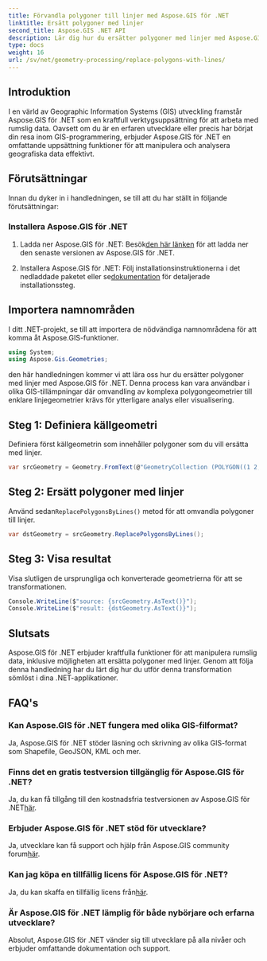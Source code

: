 ```yaml
---
title: Förvandla polygoner till linjer med Aspose.GIS för .NET
linktitle: Ersätt polygoner med linjer
second_title: Aspose.GIS .NET API
description: Lär dig hur du ersätter polygoner med linjer med Aspose.GIS för .NET. Förbättra dina färdigheter i GIS-datamanipulation utan ansträngning.
type: docs
weight: 16
url: /sv/net/geometry-processing/replace-polygons-with-lines/
---
```

## Introduktion
I en värld av Geographic Information Systems (GIS) utveckling framstår Aspose.GIS för .NET som en kraftfull verktygsuppsättning för att arbeta med rumslig data. Oavsett om du är en erfaren utvecklare eller precis har börjat din resa inom GIS-programmering, erbjuder Aspose.GIS för .NET en omfattande uppsättning funktioner för att manipulera och analysera geografiska data effektivt.
## Förutsättningar
Innan du dyker in i handledningen, se till att du har ställt in följande förutsättningar:
### Installera Aspose.GIS för .NET
1.  Ladda ner Aspose.GIS för .NET: Besök[den här länken](https://releases.aspose.com/gis/net/) för att ladda ner den senaste versionen av Aspose.GIS för .NET.
   
2.  Installera Aspose.GIS för .NET: Följ installationsinstruktionerna i det nedladdade paketet eller se[dokumentation](https://reference.aspose.com/gis/net/) för detaljerade installationssteg.

## Importera namnområden
I ditt .NET-projekt, se till att importera de nödvändiga namnområdena för att komma åt Aspose.GIS-funktioner.
```csharp
using System;
using Aspose.Gis.Geometries;
```

den här handledningen kommer vi att lära oss hur du ersätter polygoner med linjer med Aspose.GIS för .NET. Denna process kan vara användbar i olika GIS-tillämpningar där omvandling av komplexa polygongeometrier till enklare linjegeometrier krävs för ytterligare analys eller visualisering.
## Steg 1: Definiera källgeometri
Definiera först källgeometrin som innehåller polygoner som du vill ersätta med linjer.
```csharp
var srcGeometry = Geometry.FromText(@"GeometryCollection (POLYGON((1 2, 1 4, 3 4, 3 2)), Point (5 1))");
```
## Steg 2: Ersätt polygoner med linjer
 Använd sedan`ReplacePolygonsByLines()` metod för att omvandla polygoner till linjer.
```csharp
var dstGeometry = srcGeometry.ReplacePolygonsByLines();
```
## Steg 3: Visa resultat
Visa slutligen de ursprungliga och konverterade geometrierna för att se transformationen.
```csharp
Console.WriteLine($"source: {srcGeometry.AsText()}");
Console.WriteLine($"result: {dstGeometry.AsText()}");
```

## Slutsats
Aspose.GIS för .NET erbjuder kraftfulla funktioner för att manipulera rumslig data, inklusive möjligheten att ersätta polygoner med linjer. Genom att följa denna handledning har du lärt dig hur du utför denna transformation sömlöst i dina .NET-applikationer.
## FAQ's
### Kan Aspose.GIS för .NET fungera med olika GIS-filformat?
Ja, Aspose.GIS för .NET stöder läsning och skrivning av olika GIS-format som Shapefile, GeoJSON, KML och mer.
### Finns det en gratis testversion tillgänglig för Aspose.GIS för .NET?
 Ja, du kan få tillgång till den kostnadsfria testversionen av Aspose.GIS för .NET[här](https://releases.aspose.com/).
### Erbjuder Aspose.GIS för .NET stöd för utvecklare?
 Ja, utvecklare kan få support och hjälp från Aspose.GIS community forum[här](https://forum.aspose.com/c/gis/33).
### Kan jag köpa en tillfällig licens för Aspose.GIS för .NET?
 Ja, du kan skaffa en tillfällig licens från[här](https://purchase.aspose.com/temporary-license/).
### Är Aspose.GIS för .NET lämplig för både nybörjare och erfarna utvecklare?
Absolut, Aspose.GIS för .NET vänder sig till utvecklare på alla nivåer och erbjuder omfattande dokumentation och support.